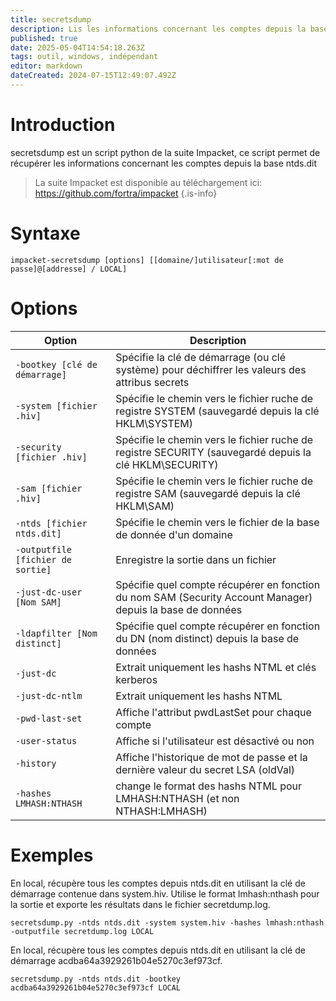 ```yaml
---
title: secretsdump
description: Lis les informations concernant les comptes depuis la base ntds.dit
published: true
date: 2025-05-04T14:54:18.263Z
tags: outil, windows, indépendant
editor: markdown
dateCreated: 2024-07-15T12:49:07.492Z
---
```


# Introduction

secretsdump est un script python de la suite Impacket, ce script permet de récupérer les informations concernant les comptes depuis la base ntds.dit

> La suite Impacket est disponible au téléchargement ici: https://github.com/fortra/impacket
> {.is-info}

# Syntaxe

`impacket-secretsdump [options] [[domaine/]utilisateur[:mot de passe]@[addresse] / LOCAL]`

# Options

| Option                            | Description                                                                                                |
| --------------------------------- | ---------------------------------------------------------------------------------------------------------- |
| `-bootkey [clé de démarrage]`     | Spécifie la clé de démarrage (ou clé système) pour déchiffrer les valeurs des attribus secrets             |
| `-system [fichier .hiv]`          | Spécifie le chemin vers le fichier ruche de registre SYSTEM (sauvegardé depuis la clé HKLM\SYSTEM)         |
| `-security [fichier .hiv]`        | Spécifie le chemin vers le fichier ruche de registre SECURITY (sauvegardé depuis la clé HKLM\SECURITY)     |
| `-sam [fichier .hiv]`             | Spécifie le chemin vers le fichier ruche de registre SAM (sauvegardé depuis la clé HKLM\SAM)               |
| `-ntds [fichier ntds.dit]`        | Spécifie le chemin vers le fichier de la base de donnée d'un domaine                                       |
| `-outputfile [fichier de sortie]` | Enregistre la sortie dans un fichier                                                                       |
| `-just-dc-user [Nom SAM]`         | Spécifie quel compte récupérer en fonction du nom SAM (Security Account Manager) depuis la base de données |
| `-ldapfilter [Nom distinct]`      | Spécifie quel compte récupérer en fonction du DN (nom distinct) depuis la base de données                  |
| `-just-dc`                        | Extrait uniquement les hashs NTML et clés kerberos                                                         |
| `-just-dc-ntlm`                   | Extrait uniquement les hashs NTML                                                                          |
| `-pwd-last-set`                   | Affiche l'attribut pwdLastSet pour chaque compte                                                           |
| `-user-status`                    | Affiche si l'utilisateur est désactivé ou non                                                              |
| `-history`                        | Affiche l'historique de mot de passe et la dernière valeur du secret LSA (oldVal)                          |
| `-hashes LMHASH:NTHASH`           | change le format des hashs NTML pour LMHASH:NTHASH (et non NTHASH:LMHASH)                                  |

# Exemples

En local, récupère tous les comptes depuis ntds.dit en utilisant la clé de démarrage contenue dans system.hiv. Utilise le format lmhash:nthash pour la sortie et exporte les résultats dans le fichier secretdump.log.

`secretsdump.py -ntds ntds.dit -system system.hiv -hashes lmhash:nthash -outputfile secretdump.log LOCAL`

En local, récupère tous les comptes depuis ntds.dit en utilisant la clé de démarrage acdba64a3929261b04e5270c3ef973cf.

`secretsdump.py -ntds ntds.dit -bootkey acdba64a3929261b04e5270c3ef973cf LOCAL`
